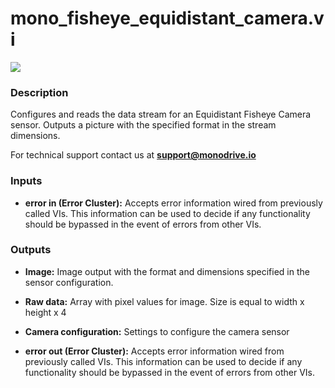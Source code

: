 # mono_fisheye_equidistant_camera.vi

<p class="img_container">
<img class="lg_img" src="../mono_fisheye_equidistant_camera.png"/>
</p>

### Description

Configures and reads the data stream for an Equidistant Fisheye Camera sensor. Outputs a picture with the specified format in the stream dimensions.

For technical support contact us at **support@monodrive.io** 

### Inputs

- **error in (Error Cluster):** Accepts error information wired from previously called VIs. This information can be used to decide if any functionality should be bypassed in the event of errors from other VIs. 

### Outputs

- **Image:**  Image output with the format and dimensions  specified in
the sensor configuration.
 

- **Raw data:**  Array with pixel values for image. Size is equal to width x
height x 4
 

- **Camera configuration:**  Settings to configure the camera sensor
 

- **error out (Error Cluster):** Accepts error information wired from previously called VIs. This information can be used to decide if any functionality should be bypassed in the event of errors from other VIs. 

<p>&nbsp;</p>
